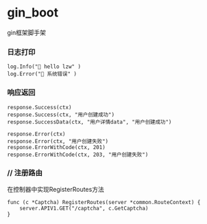 # gin_boot
gin框架脚手架


### 日志打印
```
log.Info("🚀 hello lzw" )
log.Error("🚀 系统错误" )
```

### 响应返回
```
response.Success(ctx)
response.Success(ctx, "用户创建成功")
response.SuccessData(ctx, "用户详情data", "用户创建成功")

response.Error(ctx)
response.Error(ctx, "用户创建失败")
response.ErrorWithCode(ctx, 201)
response.ErrorWithCode(ctx, 203, "用户创建失败")
```

### // 注册路由
在控制器中实现RegisterRoutes方法
```angular2html
func (c *Captcha) RegisterRoutes(server *common.RouteContext) {
    server.APIV1.GET("/captcha", c.GetCaptcha)
}
```
